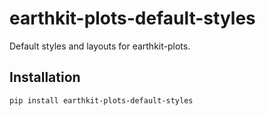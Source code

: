 # earthkit-plots-default-styles

Default styles and layouts for earthkit-plots.

## Installation

```
pip install earthkit-plots-default-styles
```